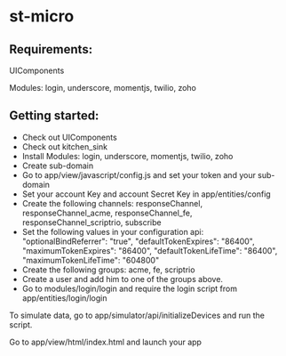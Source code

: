# st-micro

## Requirements:
  
  UIComponents
  
  Modules: login, underscore, momentjs, twilio, zoho
  
## Getting started:

  - Check out UIComponents
  - Check out kitchen_sink
  - Install Modules: login, underscore, momentjs, twilio, zoho
  - Create sub-domain
  - Go to app/view/javascript/config.js and set your token and your sub-domain
  - Set your account Key and account Secret Key in app/entities/config
  - Create the following channels: responseChannel, responseChannel_acme, responseChannel_fe, responseChannel_scriptrio, subscribe
  - Set the following values in your configuration api:
    "optionalBindReferrer": "true", 
		"defaultTokenExpires": "86400", 
		"maximumTokenExpires": "86400", 
		"defaultTokenLifeTime": "86400", 
		"maximumTokenLifeTime": "604800"
  - Create the following groups: acme, fe, scriptrio 
  - Create a user and add him to one of the groups above.
  - Go to modules/login/login and require the login script from app/entities/login/login
  
To simulate data, go to app/simulator/api/initializeDevices and run the script.  

Go to app/view/html/index.html and launch your app
